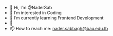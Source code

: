 - 👋 Hi, I’m @NaderSab
- 👀 I’m interested in Coding
- 🌱 I’m currently learning Frontend Development
- 💞
- 📫 How to reach me: nader.sabbagh@bau.edu.lb

<!---
NaderSab/NaderSab is a ✨ special ✨ repository because its `README.md` (this file) appears on your GitHub profile.
You can click the Preview link to take a look at your changes.
--->
